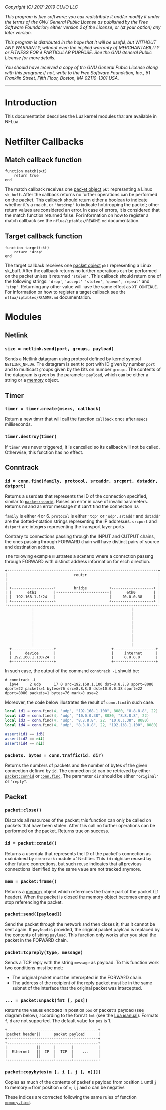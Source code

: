 _Copyright (C) 2017-2019  CUJO LLC_

_This program is free software; you can redistribute it and/or modify_
_it under the terms of the GNU General Public License as published by_
_the Free Software Foundation; either version 2 of the License, or_
_(at your option) any later version._

_This program is distributed in the hope that it will be useful,_
_but WITHOUT ANY WARRANTY; without even the implied warranty of_
_MERCHANTABILITY or FITNESS FOR A PARTICULAR PURPOSE.  See the_
_GNU General Public License for more details._

_You should have received a copy of the GNU General Public License along_
_with this program; if not, write to the Free Software Foundation, Inc.,_
_51 Franklin Street, Fifth Floor, Boston, MA 02110-1301 USA._
- - -

# Introduction

This documentation describes the Lua kernel modules that are available in NFLua.

# Netfilter Callbacks

## Match callback function

```
function match(pkt)
	return true
end
```

The match callback receives one [packet object](#packet) `pkt` representing a Linux `sk_buff`.
After the callback returns no further operations can be performed on the packet.
This callback should return either a boolean to indicate whether it's a match, or `"hotdrop"` to indicate hotdropping the packet; other return values are considered an error.
In case of errors, it is considered that the match function returned false.
For information on how to register a match callback see the `nflua/iptables/README.md` documentation.

## Target callback function

```
function target(pkt)
	return 'drop'
end
```

The target callback receives one [packet object](#packet) `pkt` representing a Linux sk_buff.
After the callback returns no further operations can be performed on the packet unless it returned `'stolen'`.
This callback should return one of the following strings: `'drop'`, `'accept'`, `'stolen'`, `'queue'`, `'repeat'` and `'stop'`.
Returning any other value will have the same effect as `XT_CONTINUE`.
For information on how to register a target callback see the `nflua/iptables/README.md` documentation.

# Modules

## Netlink

### `size = netlink.send(port, groups, payload)`

Sends a Netlink datagram using protocol defined by kernel symbol `NETLINK_NFLUA`.
The datagram is sent to port with ID given by number `port` and to multicast groups given by the bits on number `groups`.
The contents of the datagram is given by the parameter `payload`, which can be either a string or a [memory](https://github.com/cujoai/lua-memory/) object.

## Timer

### `timer = timer.create(msecs, callback)`

Return a new timer that will call the function `callback` once after `msecs` milliseconds.

### `timer.destroy(timer)`

If `timer` was never triggered, it is cancelled so its callback will not be called.
Otherwise, this function has no effect.

## Conntrack

### `id = conn.find(family, protocol, srcaddr, srcport, dstaddr, dstport)`

Returns a userdata that represents the ID of the connection specified, similar to [`packet:connid`](#id--packetconnid).
Raises an error in case of invalid parameters.
Returns nil and an error message if it can't find the connection ID.

`family` is either 4 or 6.
`protocol` is either `'tcp'` or `'udp'`.
`srcaddr` and `dstaddr` are the dotted-notation strings representing the IP addresses.
`srcport` and `dstport` are integers representing the transport layer ports.

Contrary to connections passing through the INPUT and OUTPUT chains, the ones passing through FORWARD chain will have distinct pairs of source and destination address.

The following example illustrates a scenario where a connection passing through FORWARD with distinct address information for each direction.

```
+--------------------------------------------------------------------+
|                              router                                |
|                                                                    |
|                                                                    |
| +-------------------+        bridge          +-------------------+ |
| |       eth1        |------------------------|       eth0        | |
| |  192.168.1.1/24   |                        |     10.0.0.38     | |
| +-------------------+                        +-------------------+ |
+--------------------------------------------------------------------+
            |                                            |
            |                                            |
            |                                            |
            |                                            |
            |                                            |
            |                                            |
            |                                            |
            |                                            |
            |                                            |
  +-------------------+                         +-------------------+
  |      device       |                         |     internet      |
  | 192.168.1.100/24  |                         |     8.8.8.8       |
  +-------------------+                         +-------------------+

```

In such case, the output of the command `conntrack -L` should be:

```
# conntrack -L
  ipv4     2 udp      17 0 src=192.168.1.100 dst=8.8.8.8 sport=8080 dport=22 packets=1 bytes=76 src=8.8.8.8 dst=10.0.0.38 sport=22 dport=8080 packets=1 bytes=76 mark=0 use=2
```

Moreover, the code below illustrates the result of `conn.find` in such case.

```lua
local id1 = conn.find(4, "udp", "192.168.1.100", 8080, "8.8.8.8", 22)
local id2 = conn.find(4, "udp", "10.0.0.38", 8080, "8.8.8.8", 22)
local id3 = conn.find(4, "udp", "8.8.8.8", 22, "10.0.0.38", 8080)
local id4 = conn.find(4, "udp", "8.8.8.8", 22, "192.168.1.100", 8080)

assert(id1 == id3)
assert(id2 == nil)
assert(id4 == nil)
```

### `packets, bytes = conn.traffic(id, dir)`

Returns the numbers of packets and the number of bytes of the given connection defined by `id`.
The connection `id` can be retrieved by either [`packet:connid`](#id--packetconnid) or [`conn.find`](#id--connfindfamily-protocol-srcaddr-srcport-dstaddr-dstport).
The parameter `dir` should be either `"original"` or `"reply"`.

## Packet

### `packet:close()`

Discards all resources of the packet; this function can only be called on packets that have been stolen.
After this call no further operations can be performed on the packet.
Returns true on success.

### `id = packet:connid()`

Returns a userdata that represents the ID of the packet's connection as maintained by `conntrack` module of Netfilter.
This `id` might be reused by other future connections, but such reuse indicates that all previous connections identified by the same value are not tracked anymore.

### `mem = packet:frame()`

Returns a [memory](https://github.com/cujoai/lua-memory/) object which references the frame part of the packet (L1 header).
When the packet is closed the memory object becomes empty and stop referencing the packet.

### `packet:send([payload])`

Send the packet through the network and then closes it, thus it cannot be sent again.
If `payload` is provided, the original packet payload is replaced by the contents of string `payload`.
This function only works after you steal the packet in the FORWARD chain.

### `packet:tcpreply(type, message)`

Sends a TCP reply with the string `message` as payload.
To this function work two conditions must be met:

- The original packet must be intercepted in the FORWARD chain.
- The address of the recipient of the reply packet must be in the same subnet of the interface that the original packet was intercepted.

### `... = packet:unpack(fmt [, pos])`

Returns the values encoded in position `pos` of packet's payload (see diagram below), according to the format `fmt` (see the [Lua manual](https://www.lua.org/manual/5.3/manual.html#6.4.2)).
Formats `f`, `d` are not supported.
The default value for `pos` is 1.

```
+-----------------------------------------+
|packet header||      packet payload      |
+-----------------------------------------+
+-----------------------------------------+
|             ||      |       |           |
|  Ethernet   ||  IP  |  TCP  |    ...    |
|             ||      |       |           |
+---------------------+-------+-----------+
```

### `packet:copybytes(m [, i [, j [, o]]])`

Copies as much of the contents of packet's payload from position `i` until `j` to memory `m` from position `o` of `m`;
i, j and o can be negative.

These indices are corrected following the same rules of function [`memory.find`](https://github.com/cujoai/lua-memory/blob/master/doc/manual.md#memoryfind-m-s--i--j--o).
